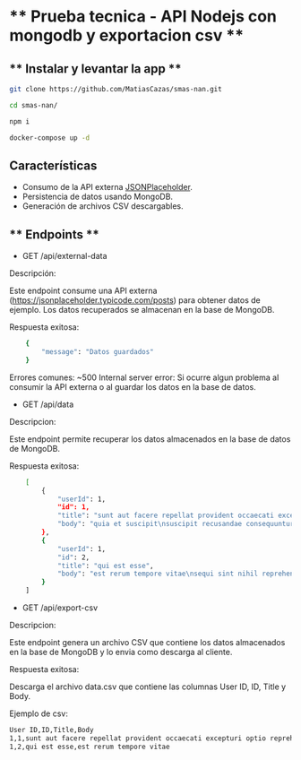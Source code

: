 # ** Prueba tecnica - API Nodejs con mongodb y exportacion csv **

## ** Instalar y levantar la app ** 

```bash
git clone https://github.com/MatiasCazas/smas-nan.git

cd smas-nan/

npm i

docker-compose up -d
```

## **Características**
- Consumo de la API externa [JSONPlaceholder](https://jsonplaceholder.typicode.com/posts).
- Persistencia de datos usando MongoDB.
- Generación de archivos CSV descargables.

## ** Endpoints **

- GET /api/external-data

Descripción:

Este endpoint consume una API externa (https://jsonplaceholder.typicode.com/posts) para obtener datos de ejemplo. Los datos recuperados se almacenan en la base de MongoDB.

Respuesta exitosa:
```bash
    {
        "message": "Datos guardados"
    }
```
Errores comunes:
~500 Internal server error: Si ocurre algun problema al consumir la API externa o al guardar los datos en la base de datos.


- GET /api/data

Descripcion:

Este endpoint permite recuperar los datos almacenados en la base de datos de MongoDB. 

Respuesta exitosa:
```bash
    [
        {
            "userId": 1,
            "id": 1,
            "title": "sunt aut facere repellat provident occaecati excepturi optio reprehenderit",
            "body": "quia et suscipit\nsuscipit recusandae consequuntur expedita et cum\nreprehenderit molestiae ut ut quas totam\nnostrum rerum est autem sunt rem eveniet architecto"
        },
        {
            "userId": 1,
            "id": 2,
            "title": "qui est esse",
            "body": "est rerum tempore vitae\nsequi sint nihil reprehenderit dolor beatae ea dolores neque\nfugiat blanditiis voluptate porro vel nihil molestiae ut reiciendis\nqui aperiam non debitis possimus qui neque nisi nulla"
        }
    ]
```
- GET /api/export-csv

Descripcion:

Este endpoint genera un archivo CSV que contiene los datos almacenados en la base de MongoDB y lo envia como descarga al cliente. 

Respuesta exitosa:

Descarga el archivo data.csv que contiene las columnas User ID, ID, Title y Body.

Ejemplo de csv:
```bash
User ID,ID,Title,Body
1,1,sunt aut facere repellat provident occaecati excepturi optio reprehenderit,quia et suscipit
1,2,qui est esse,est rerum tempore vitae
```
